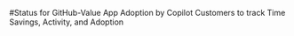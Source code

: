 #Status for GitHub-Value App Adoption by Copilot Customers to track Time Savings, Activity, and Adoption
